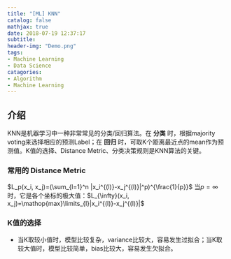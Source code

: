 ```yaml
---
title: "[ML] KNN"
catalog: false
mathjax: true
date: 2018-07-19 12:37:17
subtitle:
header-img: "Demo.png"
tags:
- Machine Learning
- Data Science
catagories:
- Algorithm
- Machine Learning
---
```

## 介绍
KNN是机器学习中一种非常常见的分类/回归算法。在 __分类__ 时，根据majority voting来选择相应的预测Label；在 __回归__ 时，可取K个距离最近点的mean作为预测值。K值的选择、Distance Metric、分类决策规则是KNN算法的关键。

### 常用的 Distance Metric
$L_p(x_i, x_j)=(\sum_{l=1}^n |x_i^{(l)}-x_j^{(l)}|^p)^{\frac{1}{p}}$
当$p=\infty$时，它是各个坐标的极大值：$L_{\infty}(x_i, x_j)=\mathop{max}\limits_{l}|x_i^{(l)}-x_j^{(l)}|$

### K值的选择
* 当K取较小值时，模型比较复杂，variance比较大，容易发生过拟合；当K取较大值时，模型比较简单，bias比较大，容易发生欠拟合。